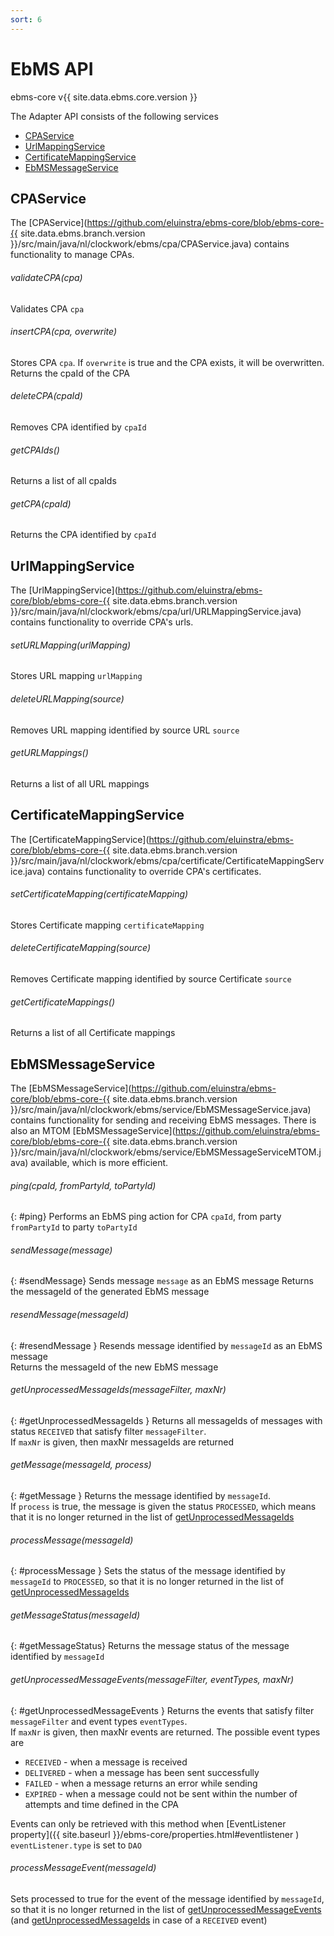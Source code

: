 ```yaml
---
sort: 6
---
```


# EbMS API

ebms-core v{{ site.data.ebms.core.version }}

The Adapter API consists of the following services
- [CPAService](#cpaservice)
- [UrlMappingService](#urlmappingservice)
- [CertificateMappingService](#certificatemappingservice)
- [EbMSMessageService](#ebmsmessageservice)

## CPAService
The [CPAService](https://github.com/eluinstra/ebms-core/blob/ebms-core-{{ site.data.ebms.branch.version }}/src/main/java/nl/clockwork/ebms/cpa/CPAService.java) contains functionality to manage CPAs.

###### validateCPA(cpa)
Validates CPA `cpa`

###### insertCPA(cpa, overwrite)
Stores CPA `cpa`. If `overwrite` is true and the CPA exists, it will be overwritten.  
Returns the cpaId of the CPA

###### deleteCPA(cpaId)
Removes CPA identified by `cpaId`

###### getCPAIds()
Returns a list of all cpaIds

###### getCPA(cpaId)
Returns the CPA identified by `cpaId`

## UrlMappingService
The [UrlMappingService](https://github.com/eluinstra/ebms-core/blob/ebms-core-{{ site.data.ebms.branch.version }}/src/main/java/nl/clockwork/ebms/cpa/url/URLMappingService.java) contains functionality to override CPA's urls.

###### setURLMapping(urlMapping)
Stores URL mapping `urlMapping`

###### deleteURLMapping(source)
Removes URL mapping identified by source URL `source`

###### getURLMappings()
Returns a list of all URL mappings

## CertificateMappingService
The [CertificateMappingService](https://github.com/eluinstra/ebms-core/blob/ebms-core-{{ site.data.ebms.branch.version }}/src/main/java/nl/clockwork/ebms/cpa/certificate/CertificateMappingService.java) contains functionality to override CPA's certificates.

###### setCertificateMapping(certificateMapping)
Stores Certificate mapping `certificateMapping`

###### deleteCertificateMapping(source)
Removes Certificate mapping identified by source Certificate `source`

###### getCertificateMappings()
Returns a list of all Certificate mappings

## EbMSMessageService
The [EbMSMessageService](https://github.com/eluinstra/ebms-core/blob/ebms-core-{{ site.data.ebms.branch.version }}/src/main/java/nl/clockwork/ebms/service/EbMSMessageService.java) contains functionality for sending and receiving EbMS messages. There is also an MTOM [EbMSMessageService](https://github.com/eluinstra/ebms-core/blob/ebms-core-{{ site.data.ebms.branch.version }}/src/main/java/nl/clockwork/ebms/service/EbMSMessageServiceMTOM.java) available, which is more efficient.

###### ping(cpaId, fromPartyId, toPartyId)
{: #ping}
Performs an EbMS ping action for CPA `cpaId`, from party `fromPartyId` to party `toPartyId`

###### sendMessage(message)
{: #sendMessage}
Sends message `message` as an EbMS message
Returns the messageId of the generated EbMS message

###### resendMessage(messageId)
{: #resendMessage }
Resends message identified by `messageId` as an EbMS message  
Returns the messageId of the new EbMS message

###### getUnprocessedMessageIds(messageFilter, maxNr)
{: #getUnprocessedMessageIds }
Returns all messageIds of messages with status `RECEIVED` that satisfy filter `messageFilter`.  
If `maxNr` is given, then maxNr messageIds are returned

###### getMessage(messageId, process)
{: #getMessage }
Returns the message identified by `messageId`.  
If `process` is true, the message is given the status `PROCESSED`, which means that it is no longer returned in the list of [getUnprocessedMessageIds](#getUnprocessedMessageIds)

###### processMessage(messageId)
{: #processMessage }
Sets the status of the message identified by `messageId` to `PROCESSED`, so that it is no longer returned in the list of [getUnprocessedMessageIds](#getUnprocessedMessageIds)

###### getMessageStatus(messageId)
{: #getMessageStatus}
Returns the message status of the message identified by `messageId`

###### getUnprocessedMessageEvents(messageFilter, eventTypes, maxNr)
{: #getUnprocessedMessageEvents }
Returns the events that satisfy filter `messageFilter` and event types `eventTypes`.  
If `maxNr` is given, then maxNr events are returned. The possible event types are
- `RECEIVED` - when a message is received
- `DELIVERED` - when a message has been sent successfully
- `FAILED` - when a message returns an error while sending
- `EXPIRED` - when a message could not be sent within the number of attempts and time defined in the CPA

Events can only be retrieved with this method when [EventListener property]({{ site.baseurl }}/ebms-core/properties.html#eventlistener ) `eventListener.type` is set to `DAO`

###### processMessageEvent(messageId)
Sets processed to true for the event of the message identified by `messageId`, so that it is no longer returned in the list of [getUnprocessedMessageEvents](#getUnprocessedMessageEvents) (and [getUnprocessedMessageIds](#getUnprocessedMessageIds) in case of a `RECEIVED` event)
